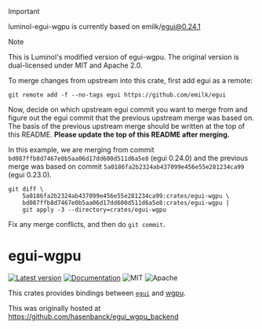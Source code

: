 > [!IMPORTANT]
> luminol-egui-wgpu is currently based on emilk/egui@0.24.1

> [!NOTE]
> This is Luminol's modified version of egui-wgpu. The original version is dual-licensed under MIT and Apache 2.0.
>
> To merge changes from upstream into this crate, first add egui as a remote:
>
> ```
> git remote add -f --no-tags egui https://github.com/emilk/egui
> ```
>
> Now, decide on which upstream egui commit you want to merge from and figure out the egui commit that the previous upstream merge was based on. The basis of the previous upstream merge should be written at the top of this README. **Please update the top of this README after merging.**
>
> In this example, we are merging from commit `bd087ffb8d7467e0b5aa06d17dd600d511d6a5e8` (egui 0.24.0) and the previous merge was based on commit `5a0186fa2b2324ab437099e456e55e281234ca99` (egui 0.23.0).
>
> ```
> git diff \
>     5a0186fa2b2324ab437099e456e55e281234ca99:crates/egui-wgpu \
>     bd087ffb8d7467e0b5aa06d17dd600d511d6a5e8:crates/egui-wgpu |
>     git apply -3 --directory=crates/egui-wgpu
> ```
>
> Fix any merge conflicts, and then do `git commit`.

# egui-wgpu

[![Latest version](https://img.shields.io/crates/v/egui-wgpu.svg)](https://crates.io/crates/egui-wgpu)
[![Documentation](https://docs.rs/egui-wgpu/badge.svg)](https://docs.rs/egui-wgpu)
![MIT](https://img.shields.io/badge/license-MIT-blue.svg)
![Apache](https://img.shields.io/badge/license-Apache-blue.svg)

This crates provides bindings between [`egui`](https://github.com/emilk/egui) and [wgpu](https://crates.io/crates/wgpu).

This was originally hosted at https://github.com/hasenbanck/egui_wgpu_backend
